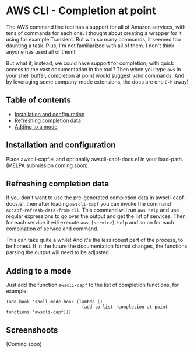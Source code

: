 # AWS CLI - Completion at point

The AWS command line tool has a support for all of Amazon services, with tens of commands for each one.
I thought about creating a wrapper for it using for example Transient. But with so many commands, it seemed too daunting a task.
Plus, I'm not familiarized with all of them. I don't think anyone has used all of them!  

But what if, instead, we could have support for completion, with quick access to the vast documentation in the tool? Then when you type
`aws` in your shell buffer, completion at point would suggest valid commands. And by leveraging some company-mode extensions, the docs
are one `C-h` away!

## Table of contents

<!--ts-->

   * [Installation and configuration](#installation-and-configuration)
   * [Refreshing completion data](#refreshing-completion-data)
   * [Adding to a mode](#adding-to-a-mode)

<!--te-->

## Installation and configuration

Place awscli-capf.el and optionally awscli-capf-docs.el in your load-path. (MELPA submission coming soon).

## Refreshing completion data

If you don't want to use the pre-generated completion data in awscli-capf-docs.el, then after loading `awscli-capf` 
you can invoke the command `accapf-refresh-data-from-cli`.
This command will run `aws help` and use regular expressions to go over the output and get the list of services.
Then for each service it will execute `aws [service] help` and so on for each combination of service and command.

This can take quite a while! And it's the less robust part of the process, to be honest. If in the future the documentation
format changes, the functions parsing the output will need to be adjusted.

## Adding to a mode

Just add the function `awscli-capf` to the list of completion functions, for example:

```
(add-hook 'shell-mode-hook (lambda ()
                             (add-to-list 'completion-at-point-functions 'awscli-capf)))
```

## Screenshoots

(Coming soon)
